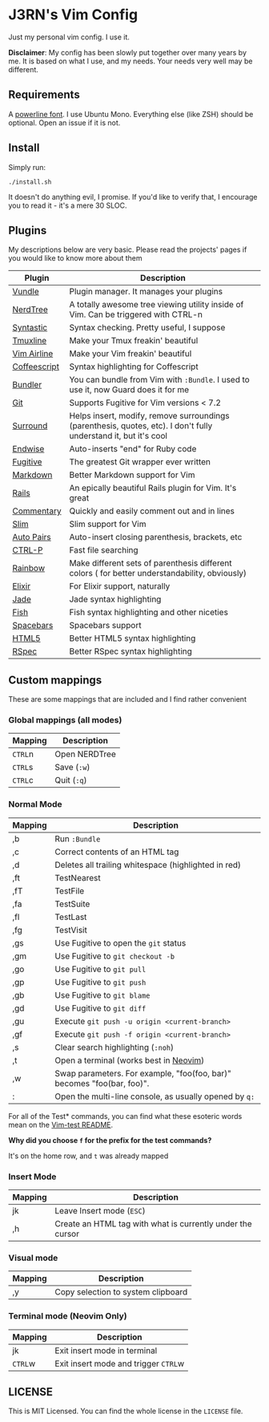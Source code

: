 # J3RN's Vim Config

Just my personal vim config. I use it.

**Disclaimer**: My config has been slowly put together over many years by me. It is based on what I use, and my needs. Your needs very well may be different.

## Requirements

A [powerline font](https://github.com/powerline/fonts). I use Ubuntu Mono. Everything else (like ZSH) should be optional. Open an issue if it is not.

## Install

Simply run:

```
./install.sh
```

It doesn't do anything evil, I promise. If you'd like to verify that, I encourage you to read it - it's a mere 30 SLOC.

## Plugins
My descriptions below are very basic. Please read the projects' pages if you
would like to know more about them

| Plugin | Description |
|---------------------------------------------------|------------------------------------------------------
| [Vundle](https://github.com/gmarik/Vundle.vim) | Plugin manager. It manages your plugins |
| [NerdTree](https://github.com/scrooloose/nerdtree) | A totally awesome tree viewing utility inside of Vim. Can be triggered with CTRL-n |
| [Syntastic](https://github.com/scrooloose/syntastic) | Syntax checking. Pretty useful, I suppose |
| [Tmuxline](https://github.com/edkolev/tmuxline.vim) | Make your Tmux freakin' beautiful |
| [Vim Airline](https://github.com/bling/vim-airline) | Make your Vim freakin' beautiful |
| [Coffeescript](https://github.com/kchmck/vim-coffee-script) | Syntax highlighting for Coffescript |
| [Bundler](https://github.com/tpope/vim-bundler) | You can bundle from Vim with `:Bundle`. I used to use it, now Guard does it for me |
| [Git](https://github.com/tpope/vim-git) | Supports Fugitive for Vim versions < 7.2 |
| [Surround](https://github.com/tpope/vim-surround) | Helps insert, modify, remove surroundings (parenthesis, quotes, etc). I don't fully understand it, but it's cool |
| [Endwise](https://github.com/tpope/vim-endwise) | Auto-inserts "end" for Ruby code |
| [Fugitive](https://github.com/tpope/vim-fugitive) | The greatest Git wrapper ever written |
| [Markdown](https://github.com/tpope/vim-markdown) | Better Markdown support for Vim |
| [Rails](https://github.com/tpope/vim-rails) | An epically beautiful Rails plugin for Vim. It's great |
| [Commentary](https://github.com/tpope/vim-commentary) | Quickly and easily comment out and in lines |
| [Slim](https://github.com/slim-template/vim-slim) | Slim support for Vim |
| [Auto Pairs](https://github.com/jiangmiao/auto-pairs) | Auto-insert closing parenthesis, brackets, etc |
| [CTRL-P](https://github.com/kien/ctrlp.vim) | Fast file searching |
| [Rainbow](https://github.com/luochen1990/rainbow) | Make different sets of parenthesis different colors ( for better understandability, obviously) |
| [Elixir](https://github.com/elixir-lang/vim-elixir) | For Elixir support, naturally |
| [Jade](https://github.com/digitaltoad/vim-jade) | Jade syntax highlighting |
| [Fish](http://github.com/dag/vim-fish) | Fish syntax highlighting and other niceties |
| [Spacebars](https://github.com/Slava/vim-spacebars) | Spacebars support |
| [HTML5](https://github.com/othree/html5.vim) | Better HTML5 syntax highlighting |
| [RSpec](https://github.com/keith/rspec.vim) | Better RSpec syntax highlighting |

## Custom mappings
These are some mappings that are included and I find rather convenient

### Global mappings (all modes)

| Mapping | Description |
|---------|-------------|
| `CTRL`n | Open NERDTree |
| `CTRL`s | Save (`:w`)|
| `CTRL`c | Quit (`:q`) |

### Normal Mode

| Mapping | Description|
|---------|------------|
| ,b  | Run `:Bundle` |
| ,c  | Correct contents of an HTML tag |
| ,d  | Deletes all trailing whitespace (highlighted in red) |
| ,ft | TestNearest |
| ,fT | TestFile |
| ,fa | TestSuite |
| ,fl | TestLast |
| ,fg | TestVisit |
| ,gs | Use Fugitive to open the `git` status |
| ,gm | Use Fugitive to `git checkout -b` |
| ,go | Use Fugitive to `git pull` |
| ,gp | Use Fugitive to `git push` |
| ,gb | Use Fugitive to `git blame` |
| ,gd | Use Fugitive to `git diff` |
| ,gu | Execute `git push -u origin <current-branch>` |
| ,gf | Execute `git push -f origin <current-branch>` |
| ,s  | Clear search highlighting (`:noh`) |
| ,t  | Open a terminal (works best in [Neovim](https://github.com/neovim/neovim)) |
| ,w  | Swap parameters. For example, "foo(foo, bar)" becomes "foo(bar, foo)". |
| :   | Open the multi-line console, as usually opened by `q:` |

For all of the Test* commands, you can find what these esoteric words mean on the [Vim-test README](https://github.com/janko-m/vim-test#setup).

**Why did you choose `f` for the prefix for the test commands?**

It's on the home row, and `t` was already mapped

### Insert Mode

| Mapping | Description |
|---------|-------------|
| jk | Leave Insert mode (`ESC`) |
| ,h | Create an HTML tag with what is currently under the cursor |

### Visual mode

| Mapping | Description |
|---------|-------------|
| ,y | Copy selection to system clipboard |

### Terminal mode (Neovim Only)

| Mapping | Description |
|---------|-------------|
| jk | Exit insert mode in terminal |
| `CTRL`w | Exit insert mode and trigger `CTRL`w |

## LICENSE

This is MIT Licensed. You can find the whole license in the `LICENSE` file.

